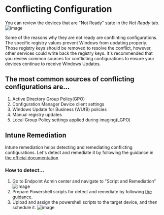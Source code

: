 # Conflicting Configuration

You can review the devices that are "Not Ready" state in the *Not Ready* tab.
![image](https://github.com/yusummat/yusummat/assets/142761448/9d8eb0d8-19bd-432d-98e1-145273aad0f1)

Some of the reasons why they are not ready are conflinting configurations. The specific registry values prevent Windows from updating properly. Those registry keys should be removed to resolve the conflict, however, other services could write back the registry keys. It's recommended that you review common sources for conflicting configurations to ensure your devices continue to receive Windows Updates.

## The most common sources of conflicting configurations are...
1) Active Directory Group Policy(GPO)
2) Configuration Manager Device client settings
3) Windows Update for Business (WUfB) policies
4) Manual registry updates
5) Local Group Policy settings applied during imaging(LGPO)

## Intune Remediation
Intune remediation helps detecting and remediating conflicting configurations.
Let's detect and remediate it by following the guidance in [the official documentation](https://learn.microsoft.com/en-us/windows/deployment/windows-autopatch/references/windows-autopatch-conflicting-configurations#intune-remediation).

### How to detect...
1) Go to Endpoint Admin center and navigate to "Script and Remediation"
   ![image](https://github.com/yusummat/yusummat/assets/142761448/b81a907d-2f5d-4886-92b4-12c841030a1a)
2) Prepare Powershell scripts for detect and remediate by following [the guidance](https://learn.microsoft.com/en-us/windows/deployment/windows-autopatch/references/windows-autopatch-conflicting-configurations#intune-remediation).
3) Upload and assign the powershell scripts to the target device, and then schedule it.
   ![image](https://github.com/yusummat/yusummat/assets/142761448/978e4465-bb4f-4640-a8fe-66ecc7298592)

